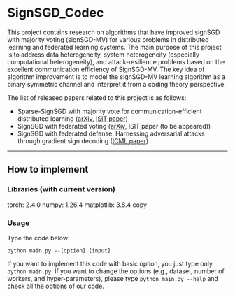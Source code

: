 # SignSGD_Codec
This project contains research on algorithms that have improved signSGD with majority voting (signSGD-MV) for various problems in distributed learning and federated learning systems. The main purpose of this project is to address data heterogeneity, system heterogeneity (especially computational heterogeneity), and attack-resilience problems based on the excellent communication efficiency of SignSGD-MV. The key idea of algorithm improvement is to model the signSGD-MV learning algorithm as a binary symmetric channel and interpret it from a coding theory perspective.

The list of released papers related to this project is as follows:
* Sparse-SignSGD with majority vote for communication-efficient distributed learning ([arXiv](https://arxiv.org/abs/2302.07475), [ISIT paper](https://ieeexplore.ieee.org/abstract/document/10206480))
* SignSGD with federated voting ([arXiv](https://arxiv.org/abs/2403.16372), ISIT paper (to be appeared))
* SignSGD with federated defense: Harnessing adversarial attacks through gradient sign decoding ([ICML paper](https://proceedings.mlr.press/v235/park24h.html))

***
## How to implement

### Libraries (with current version)
torch: 2.4.0
numpy: 1.26.4
matplotlib: 3.8.4
copy

### Usage
Type the code below:
```
python main.py --[option] [input]
```
If you want to implement this code with basic option, you just type only `python main.py`.
If you want to change the options (e.g., dataset, number of workers, and hyper-parameters), please type `python main.py --help` and check all the options of our code.




